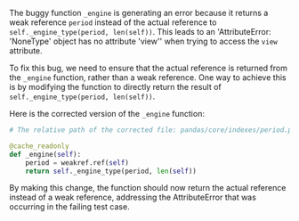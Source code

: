The buggy function `_engine` is generating an error because it returns a weak reference `period` instead of the actual reference to `self._engine_type(period, len(self))`. This leads to an 'AttributeError: 'NoneType' object has no attribute 'view'' when trying to access the `view` attribute.

To fix this bug, we need to ensure that the actual reference is returned from the `_engine` function, rather than a weak reference. One way to achieve this is by modifying the function to directly return the result of `self._engine_type(period, len(self))`.

Here is the corrected version of the `_engine` function:
```python
# The relative path of the corrected file: pandas/core/indexes/period.py

@cache_readonly
def _engine(self):
    period = weakref.ref(self)
    return self._engine_type(period, len(self))
```

By making this change, the function should now return the actual reference instead of a weak reference, addressing the AttributeError that was occurring in the failing test case.